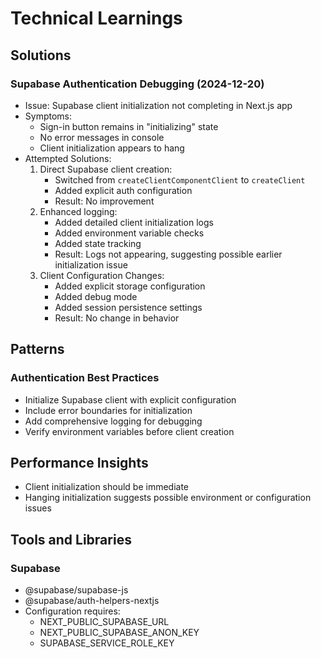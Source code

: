 # Technical Learnings

## Solutions

### Supabase Authentication Debugging (2024-12-20)
- Issue: Supabase client initialization not completing in Next.js app
- Symptoms:
  - Sign-in button remains in "initializing" state
  - No error messages in console
  - Client initialization appears to hang
- Attempted Solutions:
  1. Direct Supabase client creation:
     - Switched from `createClientComponentClient` to `createClient`
     - Added explicit auth configuration
     - Result: No improvement
  2. Enhanced logging:
     - Added detailed client initialization logs
     - Added environment variable checks
     - Added state tracking
     - Result: Logs not appearing, suggesting possible earlier initialization issue
  3. Client Configuration Changes:
     - Added explicit storage configuration
     - Added debug mode
     - Added session persistence settings
     - Result: No change in behavior

## Patterns
### Authentication Best Practices
- Initialize Supabase client with explicit configuration
- Include error boundaries for initialization
- Add comprehensive logging for debugging
- Verify environment variables before client creation

## Performance Insights
- Client initialization should be immediate
- Hanging initialization suggests possible environment or configuration issues

## Tools and Libraries
### Supabase
- @supabase/supabase-js
- @supabase/auth-helpers-nextjs
- Configuration requires:
  - NEXT_PUBLIC_SUPABASE_URL
  - NEXT_PUBLIC_SUPABASE_ANON_KEY
  - SUPABASE_SERVICE_ROLE_KEY

